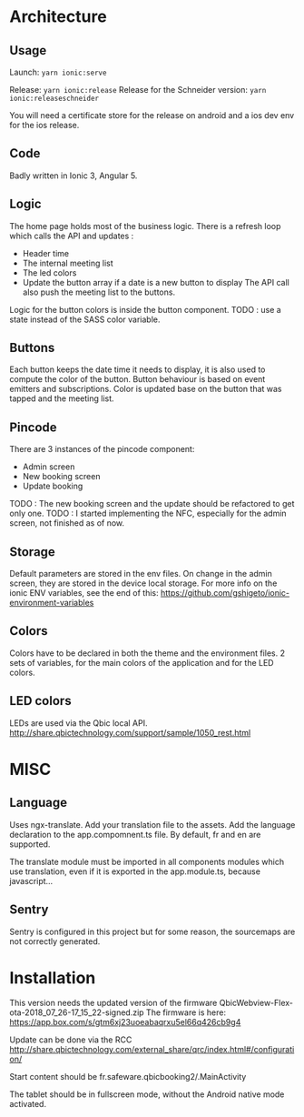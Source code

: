 # Architecture

## Usage
Launch: `yarn ionic:serve`

Release: `yarn ionic:release`
Release for the Schneider version: `yarn ionic:releaseschneider`

You will need a certificate store for the release on android and a ios dev env for the ios release.

## Code
Badly written in Ionic 3, Angular 5.

## Logic
The home page holds most of the business logic.
There is a refresh loop which calls the API and updates :
* Header time
* The internal meeting list
* The led colors
* Update the button array if a date is a new button to display
The API call also push the meeting list to the buttons.

Logic for the button colors is inside the button component.
TODO : use a state instead of the SASS color variable.

## Buttons
Each button keeps the date time it needs to display, it is also used to compute the color of the button.
Button behaviour is based on event emitters and subscriptions.
Color is updated base on the button that was tapped and the meeting list.

## Pincode
There are 3 instances of the pincode component:
* Admin screen
* New booking screen
* Update booking

TODO : The new booking screen and the update should be refactored to get only one.
TODO : I started implementing the NFC, especially for the admin screen, not finished as of now.

## Storage
Default parameters are stored in the env files.
On change in the admin screen, they are stored in the device local storage.
For more info on the ionic ENV variables, see the end of this:
https://github.com/gshigeto/ionic-environment-variables

## Colors
Colors have to be declared in both the theme and the environment files.
2 sets of variables, for the main colors of the application and for the LED colors.

## LED colors
LEDs are used via the Qbic local API.
http://share.qbictechnology.com/support/sample/1050_rest.html


# MISC

## Language
Uses ngx-translate.
Add your translation file to the assets.
Add the language declaration to the app.compomnent.ts file.
By default, fr and en are supported.

The translate module must be imported in all components modules which use translation, even if it is exported in the app.module.ts, because javascript...

## Sentry
Sentry is configured in this project but for some reason, the sourcemaps are not correctly generated.

# Installation
This version needs the updated version of the firmware
QbicWebview-Flex-ota-2018_07_26-17_15_22-signed.zip
The firmware is here: 
https://app.box.com/s/gtm6xj23uoeabaqrxu5el66q426cb9g4

Update can be done via the RCC
http://share.qbictechnology.com/external_share/qrc/index.html#/configuration/

Start content should be
fr.safeware.qbicbooking2/.MainActivity

The tablet should be in fullscreen mode, without the Android native mode activated.
